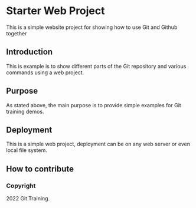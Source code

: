 # Starter Web Project

This is a simple website project for 
showing how to use Git and Github together

## Introduction

This is example is to show different parts
of the Git repository and various commands
using a web project.

## Purpose

As stated above, the main purpose is to 
provide simple examples for Git training
demos.


## Deployment

This is a simple web project, deployment
can be on any web server or even local
file system.

## How to contribute 


### Copyright

2022 Git.Training.


